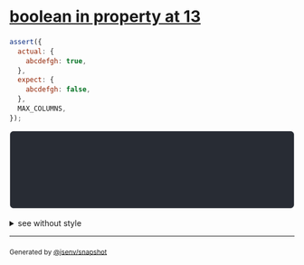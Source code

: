 # [boolean in property at 13](../../max_columns.test.js#L70)

```js
assert({
  actual: {
    abcdefgh: true,
  },
  expect: {
    abcdefgh: false,
  },
  MAX_COLUMNS,
});
```

![img](throw.svg)

<details>
  <summary>see without style</summary>

```console
AssertionError: actual and expect are different

actual: {
  abcdefgh,
}
expect: {
  abcdefgh,
}
```

</details>

---
<sub>
  Generated by <a href="https://github.com/jsenv/core/tree/main/packages/independent/snapshot">@jsenv/snapshot</a>
</sub>